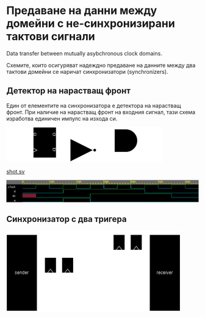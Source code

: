 
# Предаване на данни между домейни с не-синхронизирани тактови сигнали
Data transfer between mutually asybchronous clock domains.

Схемите, които осигуряват надеждно предаване на данните между два тактови домейни се наричат синхронизатори (synchronizers).

## Детектор на нарастващ фронт
Един от елементите на синхронизатора е детектора на нарастващ фронт. При наличие на нарастващ фронт на входния сигнал, тази схема изработва единичен импулс на изхода си.

![single shot](fig/shot-sch.png)

[shot.sv](shot.sv)

![single shot](fig/shot2.png)

## Синхронизатор с два тригера

![single shot](fig/push-synchronizer.png)